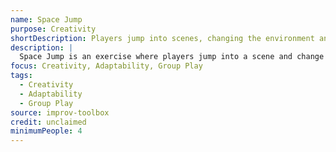 ```yaml
---
name: Space Jump
purpose: Creativity
shortDescription: Players jump into scenes, changing the environment and action.
description: |
  Space Jump is an exercise where players jump into a scene and change the environment or action, building on what came before. Encourages creativity, adaptability, and group play.
focus: Creativity, Adaptability, Group Play
tags:
  - Creativity
  - Adaptability
  - Group Play
source: improv-toolbox
credit: unclaimed
minimumPeople: 4
---
```


